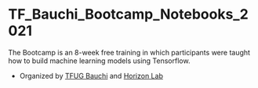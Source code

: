 # TF_Bauchi_Bootcamp_Notebooks_2021
The Bootcamp is an 8-week  free training in which participants were taught how to build machine learning models using Tensorflow.

* Organized by [TFUG Bauchi](https://www.meetup.com/tensorflow-bauchi/) and [Horizon Lab](https://www.horizon.com.ng/)
